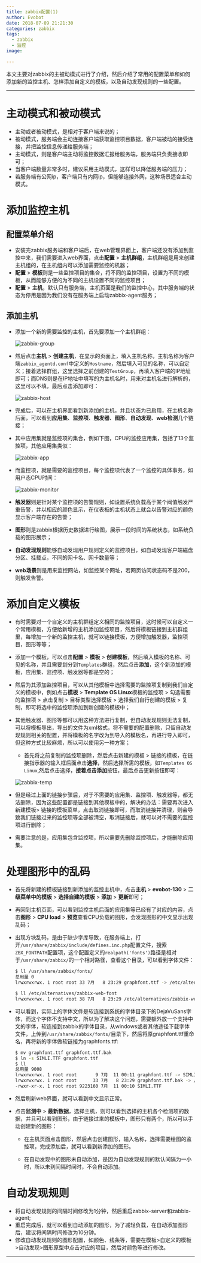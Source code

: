 ```yaml
---
title: zabbix配置(1)
author: Evobot
date: 2018-07-09 21:21:30
categories: zabbix
tags:
  - zabbix
  - 监控
image:

---
```




本文主要对zabbix的主被动模式进行了介绍，然后介绍了常用的配置菜单和如何添加新的监控主机、怎样添加自定义的模板，以及自动发现规则的一些配置。

<!--more-->

---

# 主动模式和被动模式

- 主动或者被动模式，是相对于客户端来说的；
- 被动模式，服务端会主动连接客户端获取监控项目数据，客户端被动的接受连接，并把监控信息传递给服务端；
- 主动模式，则是客户端主动将监控数据汇报给服务端，服务端只负责接收即可；
- 当客户端数量非常多时，建议采用主动模式，这样可以降低服务端的压力；
- 若服务端有公网ip，客户端只有内网ip，但能够连接外网，这种场景适合主动模式。

# 添加监控主机

## 配置菜单介绍

- 安装完zabbix服务端和客户端后，在web管理界面上，客户端还没有添加到监控中来，我们需要进入web界面，点击**配置** > **主机群组**，主机群组是用来创建主机组的，在主机组内可以添加需要监控的机器；
- **配置** > **模板**则是一些监控项目的集合，将不同的监控项目，设置为不同的模板，从而能够方便的为不同的主机设置不同的监控项目；
- **配置** > **主机**，默认只有服务端，主机页面是我们的监控中心，其中服务端的状态为停用是因为我们没有在服务端上启动zabbix-agent服务；

## 添加主机

- 添加一个新的需要监控的主机，首先要添加一个主机群组：

  ![zabbix-group](https://blogimage-1251925320.cos.ap-chengdu.myqcloud.com/zabbix-group.png)

- 然后点击**主机** > **创建主机**，在显示的页面上，填入主机名称，主机名称为客户端`zabbix_agentd.conf`中定义的`Hostname`，然后填入可见的名称，可以自定义；接着选择群组，这里选择之前创建的`TestGroup`，再填入客户端的IP地址即可；而DNS则是在IP地址中填写的为主机名时，用来对主机名进行解析的，这里可以不填，最后点击添加即可：

  ![zabbix-host](https://blogimage-1251925320.cos.ap-chengdu.myqcloud.com/zabbix-host.png)

- 完成后，可以在主机界面看到新添加的主机，并且状态为已启用，在主机名称后面，可以看到**应用集**、**监控项**、**触发器**、**图形**、**自动发现**、**web检测**几个链接；

- 其中应用集就是监控项的集合，例如下图，CPU的监控应用集，包括了13个监控项，其他应用集类似：

  ![zabbix-app](https://blogimage-1251925320.cos.ap-chengdu.myqcloud.com/zabbix-app.png)

- 而监控项，就是需要的监控项目，每个监控项代表了一个监控的具体事务，如用户态CPU时间：

  ![zabbix-monitor](https://blogimage-1251925320.cos.ap-chengdu.myqcloud.com/zabbix-monitor.png)

- **触发器**则是针对某个监控项的告警规则，如设置系统负载高于某个阀值触发严重告警，并以相应的颜色显示，在仪表板的主机状态上就会以告警对应的颜色显示客户端存在的告警；

- **图形**则是zabbix根据历史数据进行绘图，展示一段时间的系统状态，如系统负载的图形展示；

- **自动发现规则**能够自动发现用户规则定义的监控项目，如自动发现客户端磁盘分区、挂载点，不同的网卡名、网卡数量等；

- **web场景**则是用来监控网站，如监控某个网址，若网页访问状态码不是200，则触发告警。

# 添加自定义模板

- 有时需要对一个自定义的主机群组定义相同的监控项目，这时候可以自定义一个常用模板，方便给新增的主机添加监控项目，然后将模板链接到主机群组里，每增加一个新的监控主机，就可以链接模板，方便增加触发器，监控项目，图形等等；

- 添加一个模板，可以点击**配置** > **模板** > **创建模板**，然后填入模板的名称、可见的名称，并且需要划分到`Templates`群组，然后点击**添加**，这个新添加的模板，应用集、监控项、触发器等都是空的；

- 然后为其添加监控项目，可以从其他模板中选择需要的监控项复制到我们自定义的模板中，例如点击**模板** > **Template OS Linux**模板的监控项  > 勾选需要的监控项 > 点击复制 > 目标类型选择模板 > 选择我们自行创建的模板 > 复制，即可将选中的监控项添加到新创建的模板中；

- 其他触发器、图形等都可以用这种方法进行复制，但自动发现规则无法复制，可以将模板导出，导出的文件为xml格式，将不需要的配置删除，只留自动发现规则相关的配置，并将模板的名字改为到导入的模板名，再进行导入即可，但这种方式比较麻烦，所以可以使用另一种方案；

  - 首先将之前复制的监控项删除，然后点击新建的模板 > 链接的模板，在链接指示器的输入框后面点击**选择**，然后选择所需的模板，如`Templates OS  Linux`,然后点击选择，**接着点击添加**按钮，最后点击更新按钮即可：

  ![zabbix-temp](https://blogimage-1251925320.cos.ap-chengdu.myqcloud.com/zabbix-temp.png)

- 但是经过上面的链接步骤后，对于不需要的应用集、监控项、触发器等，都无法删除，因为这些配置都是链接到其他模板中的，解决的办法：需要再次进入新建模板> 链接的模板菜单，点击取消链接即可，而取消链接并清理，则会导致我们链接过来的监控项等全部被清空，取消链接后，就可以对不需要的监控项进行删除；

- 需要注意的是，应用集包含监控项，所以需要先删除监控项后，才能删除应用集。

# 处理图形中的乱码

- 首先将新建的模板链接到新添加的监控主机中，点击**主机** > **evobot-130** > **二级菜单中的模板** > **选择自建的模板** > **添加** > **更新**即可；

- 再回到主机页面，可以看到监控主机后面的应用集等已经有了对应的内容，点击**图形**  > **CPU load** > **预览**查看CPU负载的图形，会发现图形的中文显示出现乱码；

- 出现方块乱码，是由于缺少字库导致，在服务端上，打开`/usr/share/zabbix/include/defines.inc.php`配置文件，搜索`ZBX_FONTPATH`配置项，这个配置定义的`realpath('fonts')`路径是相对于`/usr/share/zabbix/`的一个相对路径，查看这个目录，可以看到字体文件：

  ```bash
  $ ll /usr/share/zabbix/fonts/
  总用量 0
  lrwxrwxrwx. 1 root root 33 7月   8 23:29 graphfont.ttf -> /etc/alternatives/zabbix-web-font

  $ ll /etc/alternatives/zabbix-web-font 
  lrwxrwxrwx. 1 root root 38 7月   8 23:29 /etc/alternatives/zabbix-web-font -> /usr/share/fonts/dejavu/DejaVuSans.ttf
  ```

- 可以看到，实际上的字体文件是软连接到系统的字体目录下的DejaVuSans字体，而这个字体不支持中文，所以为了解决这个问题，需要额外放一个支持中文的字体，软连接到zabbix的字体目录，从windows或者其他途径下载字体文件，上传到`/usr/share/zabbix/fonts/`目录下，然后将原graphfont.ttf重命名，再将新的字体做软链接为graphfonts.ttf:

  ```bash
  $ mv graphfont.ttf graphfont.ttf.bak
  $ ln -s SIMLI.TTF graphfont.ttf
  $ ll
  总用量 9008
  lrwxrwxrwx. 1 root root       9 7月  11 00:11 graphfont.ttf -> SIMLI.TTF
  lrwxrwxrwx. 1 root root      33 7月   8 23:29 graphfont.ttf.bak -> /etc/alternatives/zabbix-web-font
  -rwxr-xr-x. 1 root root 9223160 7月  11 00:10 SIMLI.TTF
  ```

- 然后刷新web界面，就可以看到中文显示正常。

- 点击**监测中** > **最新数据**，选择主机，则可以看到选择的主机各个检测项的数据，并且可以看到图形，由于链接过来的模板中，图形只有两个，所以可以手动创建新的图形：

  - 在主机页面点击图形，然后点击创建图形，输入名称，选择需要绘图的监控项，完成添加后，就可以看到新添加的图形。

  - 在自动发现中的图形未自动添加，是因为自动发现规则的默认间隔为一小时，所以未到间隔时间时，不会自动添加。

# 自动发现规则

- 将自动发现规则的间隔时间修改为1分钟，然后重启zabbix-server和zabbix-agent;
- 重启完成后，就可以看到自动添加的图形，为了减轻负载，在自动添加图形后，建议将间隔时间修改为10分钟。
- 修改自动发现规则的图形配置，如颜色、线条等，需要在模板>自定义的模板>自动发现>图形原型中点击对应的项目，然后对颜色等进行修改。

---
